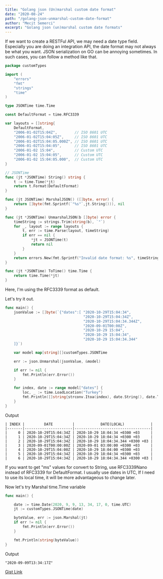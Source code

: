 ```yaml
---
title: "Golang json (Un)marshal custom date format"
date: "2020-08-24"
path: "/golang-json-unmarshal-custom-date-format"
author: "Mecit Semerci"
excerpt: "Golang json (un)marshal custom date formats"
---
```


If we want to create a RESTFul API, we may need a date type field. Especially you are doing an integration API, the date format may not always be what you want. JSON serialization on GO can be annoying sometimes. In such cases, you can follow a method like that.

```go
package customTypes

import (
	"errors"
	"fmt"
	"strings"
	"time"
)

type JSONTime time.Time

const DefaultFormat = time.RFC3339

var layouts = []string{
	DefaultFormat,
	"2006-01-02T15:04Z",        // ISO 8601 UTC
	"2006-01-02T15:04:05Z",     // ISO 8601 UTC
	"2006-01-02T15:04:05.000Z", // ISO 8601 UTC
	"2006-01-02T15:04:05",      // ISO 8601 UTC
	"2006-01-02 15:04",         // Custom UTC
	"2006-01-02 15:04:05",      // Custom UTC
	"2006-01-02 15:04:05.000",  // Custom UTC
}

// JSONTime
func (jt *JSONTime) String() string {
	t := time.Time(*jt)
	return t.Format(DefaultFormat)
}

func (jt JSONTime) MarshalJSON() ([]byte, error) {
	return []byte(fmt.Sprintf(`"%s"`,jt.String())), nil
}

func (jt *JSONTime) UnmarshalJSON(b []byte) error {
	timeString := strings.Trim(string(b), `"`)
	for _, layout := range layouts {
		t, err := time.Parse(layout, timeString)
		if err == nil {
			*jt = JSONTime(t)
			return nil
		}
	}
	return errors.New(fmt.Sprintf("Invalid date format: %s", timeString))
}

func (jt *JSONTime) ToTime() time.Time {
	return time.Time(*jt)
}
```

Here, I'm using the RFC3339 format as default.

 Let's try it out.

```go
func main() {
	jsonValue := []byte(`{"dates":[	"2020-10-29T15:04:34",
                                   	"2020-10-29T15:04:34Z",
									"2020-10-29T15:04:34.344Z",
									"2020-09-01T00:00Z",
									"2020-10-29 15:04",
                                   	"2020-10-29 15:04:34",
									"2020-10-29 15:04:34.344"
	]}`)

	var model map[string][]customTypes.JSONTime

	err := json.Unmarshal(jsonValue, &model)

	if err != nil {
		fmt.Println(err.Error())
	}

	for index, date := range model["dates"] {
		loc, _ := time.LoadLocation("Turkey")
		fmt.Println([]string{strconv.Itoa(index), date.String(), date.ToTime().In(loc).String()})
	}
}
```

Output

```
| INDEX |         DATE         |            DATE(LOCAL)            |
|-------|----------------------|-----------------------------------|
|     0 | 2020-10-29T15:04:34Z | 2020-10-29 18:04:34 +0300 +03     |
|     1 | 2020-10-29T15:04:34Z | 2020-10-29 18:04:34 +0300 +03     |
|     2 | 2020-10-29T15:04:34Z | 2020-10-29 18:04:34.344 +0300 +03 |
|     3 | 2020-09-01T00:00:00Z | 2020-09-01 03:00:00 +0300 +03     |
|     4 | 2020-10-29T15:04:00Z | 2020-10-29 18:04:00 +0300 +03     |
|     5 | 2020-10-29T15:04:34Z | 2020-10-29 18:04:34 +0300 +03     |
|     6 | 2020-10-29T15:04:34Z | 2020-10-29 18:04:34.344 +0300 +03 |

```

If you want to get "ms" values for convert to String, use RFC3339Nano instead of RFC3339 for DefaultFormat. I usually use dates in UTC, If I need to use its local time, it will be more advantageous to change later.

Now let's try Marshal time.Time variable

```go
func main() {

	date := time.Date(2020, 9, 9, 13, 34, 17, 0, time.UTC)
	jt := customTypes.JSONTime(date)

	byteValue, err := json.Marshal(jt)
	if err != nil {
		fmt.Println(err.Error())
	}

	fmt.Println(string(byteValue))
}
```

Output

```
"2020-09-09T13:34:17Z"
```

[Gist Link](https://gist.github.com/mecitsemerci/6517ae38a4355ad44bf695d89c76a242)